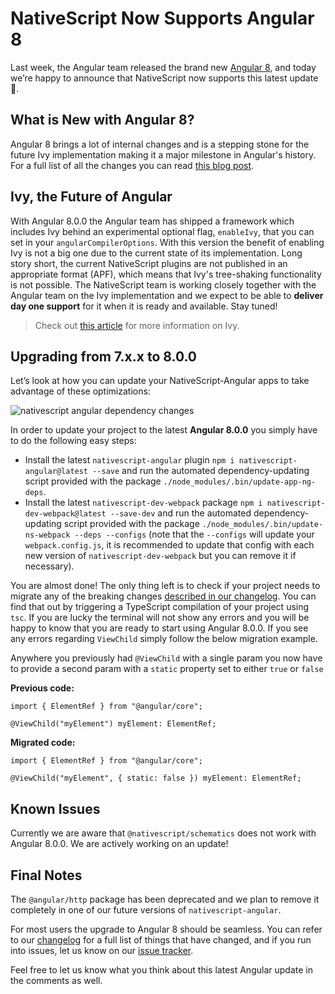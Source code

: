 # NativeScript Now Supports Angular 8

Last week, the Angular team released the brand new [Angular 8](https://blog.angular.io/version-8-of-angular-smaller-bundles-cli-apis-and-alignment-with-the-ecosystem-af0261112a27), and today we’re happy to announce that NativeScript now supports this latest update 🎉.

## What is New with Angular 8?

Angular 8 brings a lot of internal changes and is a stepping stone for the future Ivy implementation making it a major milestone in Angular's history. For a full list of all the changes you can read [this blog post](https://blog.angular.io/version-8-of-angular-smaller-bundles-cli-apis-and-alignment-with-the-ecosystem-af0261112a27).

## Ivy, the Future of Angular

With Angular 8.0.0 the Angular team has shipped a framework which includes Ivy behind an experimental optional flag, `enableIvy`, that you can set in your `angularCompilerOptions`. With this version the benefit of enabling Ivy is not a big one due to the current state of its implementation. Long story short, the current NativeScript plugins are not published in an appropriate format (APF), which means that Ivy's tree-shaking functionality is not possible. The NativeScript team is working closely together with the Angular team on the Ivy implementation and we expect to be able to **deliver day one support** for it when it is ready and available. Stay tuned!

> Check out [this article](https://www.telerik.com/blogs/first-look-angular-ivy) for more information on Ivy.

## Upgrading from 7.x.x to 8.0.0

Let’s look at how you can update your NativeScript-Angular apps to take advantage of these optimizations:

![nativescript angular dependency changes](https://i.imgur.com/dMZUIXE.png)

In order to update your project to the latest **Angular 8.0.0** you simply have to do the following easy steps:

* Install the latest `nativescript-angular` plugin `npm i nativescript-angular@latest --save` and run the automated dependency-updating script provided with the package `./node_modules/.bin/update-app-ng-deps`.
* Install the latest `nativescript-dev-webpack` package `npm i nativescript-dev-webpack@latest --save-dev` and run the automated dependency-updating script provided with the package `./node_modules/.bin/update-ns-webpack --deps --configs` (note that the `--configs` will update your `webpack.config.js`, it is recommended to update that config with each new version of `nativescript-dev-webpack` but you can remove it if necessary).

You are almost done! The only thing left is to check if your project needs to migrate any of the breaking changes [described in our changelog](https://github.com/NativeScript/nativescript-angular/blob/99d699c98e03354de680395372ff1b4a0c875d7b/CHANGELOG.md#breaking-changes). You can find that out by triggering a TypeScript compilation of your project using `tsc`. If you are lucky the terminal will not show any errors and you will be happy to know that you are ready to start using Angular 8.0.0. If you see any errors regarding `ViewChild` simply follow the below migration example.

Anywhere you previously had `@ViewChild` with a single param you now have to provide a second param with a `static` property set to either `true` or `false`

**Previous code:**

	import { ElementRef } from "@angular/core";
	
	@ViewChild("myElement") myElement: ElementRef;

**Migrated code:**

	import { ElementRef } from "@angular/core";
	
	@ViewChild("myElement", { static: false }) myElement: ElementRef;

## Known Issues

Currently we are aware that `@nativescript/schematics` does not work with Angular 8.0.0. We are actively working on an update!

## Final Notes

The `@angular/http` package has been deprecated and we plan to remove it completely in one of our future versions of `nativescript-angular`.

For most users the upgrade to Angular 8 should be seamless. You can refer to our [changelog](https://github.com/NativeScript/nativescript-angular/blob/99d699c98e03354de680395372ff1b4a0c875d7b/CHANGELOG.md#800-2019-05-29) for a full list of things that have changed, and if you run into issues, let us know on our [issue tracker](https://github.com/NativeScript/nativescript-angular/issues).

Feel free to let us know what you think about this latest Angular update in the comments as well.
